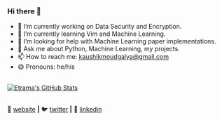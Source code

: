 ### Hi there 👋

<!--
**Etrama/Etrama** is a ✨ _special_ ✨ repository because its `README.md` (this file) appears on your GitHub profile.

Here are some ideas to get you started:
-->
- 🔭 I’m currently working on Data Security and Encryption.
- 🌱 I’m currently learning Vim and Machine Learning.
- 🤔 I’m looking for help with Machine Learning paper implementations.
- 💬 Ask me about Python, Machine Learning, my projects.
- 📫 How to reach me: kaushikmoudgalya@gmail.com
- 😄 Pronouns: he/his

<br>

<a href="https://github.com/Etrama/Etrama">
  <img align="center" src="https://github-readme-stats.vercel.app/api?username=Etrama&show_icons=true&line_height=27&count_private=true&theme=react" alt="Etrama's GitHub Stats" />
</a>

<br>
<br>

🏡 [website][website] **|** 
🐦 [twitter][twitter] **|** 
👔 [linkedin][linkedin]

[website]: https://etrama.github.io/
[twitter]: https://twitter.com/Banana_Leopard
[linkedin]: https://www.linkedin.com/in/kaushik-gowrishankar-moudgalya/

